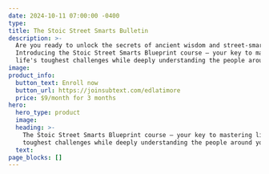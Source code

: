 ```yaml
---
date: 2024-10-11 07:00:00 -0400
type:
title: The Stoic Street Smarts Bulletin
description: >-
  Are you ready to unlock the secrets of ancient wisdom and street-smart savvy?
  Introducing the Stoic Street Smarts Blueprint course – your key to mastering
  life's toughest challenges while deeply understanding the people around you!
image:
product_info:
  button_text: Enroll now
  button_url: https://joinsubtext.com/edlatimore
  price: $9/month for 3 months
hero:
  hero_type: product
  image:
  heading: >-
    The Stoic Street Smarts Blueprint course – your key to mastering life's
    toughest challenges while deeply understanding the people around you!
  text:
page_blocks: []
---
```

